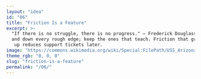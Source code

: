 ```yaml
---
layout: "idea"
id: "06"
title: "Friction Is a Feature"
excerpt: >-
  "If there is no struggle, there is no progress." — Frederick Douglass. Don't s
  and down every rough edge; keep the ones that teach. Friction that grows users
   up reduces support tickets later.
image: "https://commons.wikimedia.org/wiki/Special:FilePath/USS_Arizona_(BB-39)_burning_at_Pearl_Harbor_1941.jpg"
theme_rgb: "0, 0, 0"
slug: "friction-is-a-feature"
permalink: "/06/"
---
```

<!-- TODO: Paste the full body content for this idea here. -->
